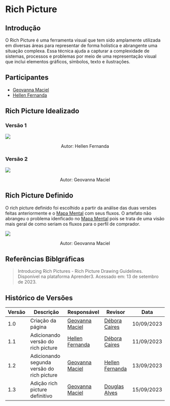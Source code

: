 # Rich Picture

## Introdução

O Rich Picture é uma ferramenta visual que tem sido amplamente utilizada em diversas áreas para representar de forma holística e abrangente uma situação complexa. Essa técnica ajuda a capturar a complexidade de sistemas, processos e problemas por meio de uma representação visual que inclui elementos gráficos, símbolos, texto e ilustrações.

## Participantes

* [Geovanna Maciel](https://github.com/manuziny)
* [Hellen Fernanda](https://github.com/Hellen159)

## Rich Picture Idealizado

### Versão 1 
![](\richPictureImagem\rp.jpg) 
<div style="text-align:center;">
Autor: Hellen Fernanda
</div>

### Versão 2
![](\richPictureImagem\rich_picture_geovanna.jpg)
<div style="text-align:center;">
Autor: Geovanna Maciel
</div>

## Rich Picture Definido
O rich picture definido foi escolhido a partir da análise das duas versões feitas anteriormente e o [Mapa Mental]() com seus fluxos. O artefato não abrangeu o problema idenficado no [Mapa Mental]() pois se trata de uma visão mais geral de como seriam os fluxos para o perfil de comprador. 

![](\richPictureImagem\rich_picture_definitivo.jpg)
<div style="text-align:center;">
Autor: Geovanna Maciel
</div>

## Referências Biblgráficas
> Introducing Rich Pictures - Rich Picture Drawing Guidelines. Disponível na plataforma Aprender3. Acessado em: 13 de setembro de 2023.

## Histórico de Versões
| Versão   | Descrição  | Responsável | Revisor    | Data      |
|----------|------------|-------------|------------|-----------|
| 1.0      | Criação da página   | [Geovanna Maciel](https://github.com/manuziny)   | [Débora Caires](https://github.com/deboracaires)      | 10/09/2023|
| 1.1      | Adicionando versão do rich picture   | [Hellen Fernanda](https://github.com/Hellen159)   | [Débora Caires](https://github.com/deboracaires)      | 11/09/2023|
| 1.2      | Adicionando segunda versão do rich picture | [Geovanna Maciel](https://github.com/manuziny) | [Hellen Fernanda](https://github.com/Hellen159) | 13/09/2023 |
| 1.3 | Adição rich picture definitivo | [Geovanna Maciel](https://github.com/manuziny) | [Douglas Alves](https://github.com/dougAlvs) | 15/09/2023